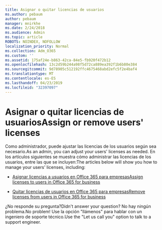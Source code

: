 ```yaml
---
title: Asignar o quitar licencias de usuarios
ms.author: pebaum
author: pebaum
manager: mnirkhe
ms.date: 2/24/2018
ms.audience: Admin
ms.topic: article
ROBOTS: NOINDEX, NOFOLLOW
localization_priority: Normal
ms.collection: Adm_O365
ms.custom: ''
ms.assetid: 175af24e-b863-42ca-84e5-fb920f472b12
ms.openlocfilehash: 13c2d59b244a98f5d72ca889ea392f1b6b80e384
ms.sourcegitcommit: 9d78905c512192ffc4675468abd2efc5f2e4baf4
ms.translationtype: MT
ms.contentlocale: es-ES
ms.lasthandoff: 04/23/2019
ms.locfileid: "32397097"
---
```

# <a name="assign-or-remove-users-licenses"></a><span data-ttu-id="e7547-102">Asignar o quitar licencias de usuarios</span><span class="sxs-lookup"><span data-stu-id="e7547-102">Assign or remove users' licenses</span></span>

<span data-ttu-id="e7547-103">Como administrador, puede ajustar las licencias de los usuarios según sea necesario.</span><span class="sxs-lookup"><span data-stu-id="e7547-103">As an admin, you can adjust your users' licenses as needed.</span></span> <span data-ttu-id="e7547-104">En los artículos siguientes se muestra cómo administrar las licencias de los usuarios, entre las que se incluyen:</span><span class="sxs-lookup"><span data-stu-id="e7547-104">The articles below will show you how to manage your users' licenses, including:</span></span>
  
- [<span data-ttu-id="e7547-105">Asignar licencias a usuarios en Office 365 para empresas</span><span class="sxs-lookup"><span data-stu-id="e7547-105">Assign licenses to users in Office 365 for business</span></span>](https://support.office.com/article/997596b5-4173-4627-b915-36abac6786dc)
    
- [<span data-ttu-id="e7547-106">Quitar licencias de usuarios en Office 365 para empresas</span><span class="sxs-lookup"><span data-stu-id="e7547-106">Remove licenses from users in Office 365 for business</span></span>](https://support.office.com/article/9b497c85-d0a4-4735-80fa-d3565bc05bd1)
    
<span data-ttu-id="e7547-107">¿No responde su pregunta?</span><span class="sxs-lookup"><span data-stu-id="e7547-107">Didn't answer your question?</span></span> <span data-ttu-id="e7547-108">No hay ningún problema.</span><span class="sxs-lookup"><span data-stu-id="e7547-108">No problem!</span></span> <span data-ttu-id="e7547-109">Use la opción "llámenos" para hablar con un ingeniero de soporte técnico.</span><span class="sxs-lookup"><span data-stu-id="e7547-109">Use the "Let us call you" option to talk to a support engineer.</span></span>
  

